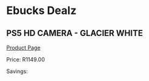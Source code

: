 
# Ebucks Dealz
## PS5 HD CAMERA - GLACIER WHITE
[Product Page](https://www.ebucks.com/web/shop/productSelected.do?prodId=662215497&catId=714994827)

Price: R1149.00

Savings: 


	